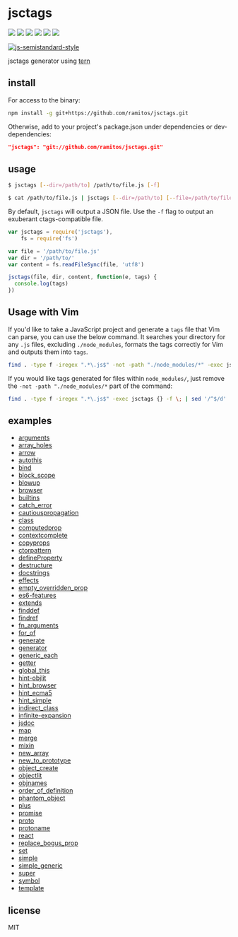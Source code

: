# jsctags

[![](https://img.shields.io/travis/ramitos/jsctags.svg)](https://travis-ci.org/ramitos/jsctags) [![](https://img.shields.io/codeclimate/coverage/github/ramitos/jsctags.svg)](https://codeclimate.com/github/ramitos/jsctags/coverage) [![](https://img.shields.io/npm/v/jsctags.svg)](https://www.npmjs.com/package/jsctags) [![](https://img.shields.io/david/ramitos/jsctags.svg)](https://david-dm.org/ramitos/jsctags) [![](https://img.shields.io/codeclimate/github/ramitos/jsctags.svg)](https://codeclimate.com/github/ramitos/jsctags) [![](https://img.shields.io/npm/l/jsctags.svg)](https://www.npmjs.com/package/jsctags)

[![js-semistandard-style](https://cdn.rawgit.com/flet/semistandard/master/badge.svg)](https://github.com/Flet/semistandard)

jsctags generator using [tern](https://github.com/marijnh/tern)

## install

For access to the binary:

```sh
npm install -g git+https://github.com/ramitos/jsctags.git
```

Otherwise, add to your project's package.json under dependencies or
dev-dependencies:

```json
"jsctags": "git://github.com/ramitos/jsctags.git"
```

## usage

```sh
$ jsctags [--dir=/path/to] /path/to/file.js [-f]
```

```sh
$ cat /path/to/file.js | jsctags [--dir=/path/to] [--file=/path/to/file.js] [-f]
```

By default, `jsctags` will output a JSON file. Use the `-f` flag to output an exuberant ctags-compatible file.

```js
var jsctags = require('jsctags'),
    fs = require('fs')

var file = '/path/to/file.js'
var dir = '/path/to/'
var content = fs.readFileSync(file, 'utf8')

jsctags(file, dir, content, function(e, tags) {
  console.log(tags)
})
```

## Usage with Vim

If you'd like to take a JavaScript project and generate a `tags` file that Vim can parse, you can use the below command. It searches your directory for any `.js` files, excluding `./node_modules`, formats the tags correctly for Vim and outputs them into `tags`.

```bash
find . -type f -iregex ".*\.js$" -not -path "./node_modules/*" -exec jsctags {} -f \; | sed '/^$/d' | sort > tags
```

If you would like tags generated for files within `node_modules/`, just remove the `-not -path "./node_modules/*` part of the command:

```bash
find . -type f -iregex ".*\.js$" -exec jsctags {} -f \; | sed '/^$/d' | sort > tags
```

## examples

 * [arguments](examples/arguments.md)
 * [array_holes](examples/array_holes.md)
 * [arrow](examples/arrow.md)
 * [autothis](examples/autothis.md)
 * [bind](examples/bind.md)
 * [block_scope](examples/block_scope.md)
 * [blowup](examples/blowup.md)
 * [browser](examples/browser.md)
 * [builtins](examples/builtins.md)
 * [catch_error](examples/catch_error.md)
 * [cautiouspropagation](examples/cautiouspropagation.md)
 * [class](examples/class.md)
 * [computedprop](examples/computedprop.md)
 * [contextcomplete](examples/contextcomplete.md)
 * [copyprops](examples/copyprops.md)
 * [ctorpattern](examples/ctorpattern.md)
 * [defineProperty](examples/defineProperty.md)
 * [destructure](examples/destructure.md)
 * [docstrings](examples/docstrings.md)
 * [effects](examples/effects.md)
 * [empty_overridden_prop](examples/empty_overridden_prop.md)
 * [es6-features](examples/es6-features.md)
 * [extends](examples/extends.md)
 * [finddef](examples/finddef.md)
 * [findref](examples/findref.md)
 * [fn_arguments](examples/fn_arguments.md)
 * [for_of](examples/for_of.md)
 * [generate](examples/generate.sh)
 * [generator](examples/generator.md)
 * [generic_each](examples/generic_each.md)
 * [getter](examples/getter.md)
 * [global_this](examples/global_this.md)
 * [hint-objlit](examples/hint-objlit.md)
 * [hint_browser](examples/hint_browser.md)
 * [hint_ecma5](examples/hint_ecma5.md)
 * [hint_simple](examples/hint_simple.md)
 * [indirect_class](examples/indirect_class.md)
 * [infinite-expansion](examples/infinite-expansion.md)
 * [jsdoc](examples/jsdoc.md)
 * [map](examples/map.md)
 * [merge](examples/merge.md)
 * [mixin](examples/mixin.md)
 * [new_array](examples/new_array.md)
 * [new_to_prototype](examples/new_to_prototype.md)
 * [object_create](examples/object_create.md)
 * [objectlit](examples/objectlit.md)
 * [objnames](examples/objnames.md)
 * [order_of_definition](examples/order_of_definition.md)
 * [phantom_object](examples/phantom_object.md)
 * [plus](examples/plus.md)
 * [promise](examples/promise.md)
 * [proto](examples/proto.md)
 * [protoname](examples/protoname.md)
 * [react](examples/react.md)
 * [replace_bogus_prop](examples/replace_bogus_prop.md)
 * [set](examples/set.md)
 * [simple](examples/simple.md)
 * [simple_generic](examples/simple_generic.md)
 * [super](examples/super.md)
 * [symbol](examples/symbol.md)
 * [template](examples/template.md)

## license

MIT
